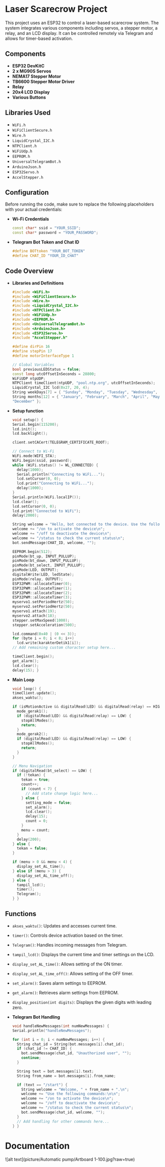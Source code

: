 # Laser Scarecrow Project

This project uses an ESP32 to control a laser-based scarecrow system. The system integrates various components including servos, a stepper motor, a relay, and an LCD display. It can be controlled remotely via Telegram and allows for timer-based activation.

## Components

- **ESP32 DevKitC**
- **2 x MG90S Servos**
- **NEMA17 Stepper Motor**
- **TB6600 Stepper Motor Driver**
- **Relay**
- **20x4 LCD Display**
- **Various Buttons**

## Libraries Used

- `WiFi.h`
- `WiFiClientSecure.h`
- `Wire.h`
- `LiquidCrystal_I2C.h`
- `NTPClient.h`
- `WiFiUdp.h`
- `EEPROM.h`
- `UniversalTelegramBot.h`
- `ArduinoJson.h`
- `ESP32Servo.h`
- `AccelStepper.h`

## Configuration

Before running the code, make sure to replace the following placeholders with your actual credentials:

- **Wi-Fi Credentials**
  ```cpp
  const char* ssid = "YOUR_SSID";
  const char* password = "YOUR_PASSWORD";

- **Telegram Bot Token and Chat ID**
  ```cpp
  #define BOTtoken "YOUR_BOT_TOKEN"
  #define CHAT_ID "YOUR_ID_CHAT"
  
## Code Overview

- **Libraries and Definitions**
  ```cpp
  #include <WiFi.h>
  #include <WiFiClientSecure.h>
  #include <Wire.h>
  #include <LiquidCrystal_I2C.h>
  #include <NTPClient.h>
  #include <WiFiUdp.h>
  #include <EEPROM.h>
  #include <UniversalTelegramBot.h>
  #include <ArduinoJson.h>
  #include <ESP32Servo.h>
  #include "AccelStepper.h"

  #define dirPin 16
  #define stepPin 17
  #define motorInterfaceType 1

  // Global Variables
  bool previousLEDStatus = false;
  const long utcOffsetInSeconds = 28800;
  WiFiUDP ntpUDP;
  NTPClient timeClient(ntpUDP, "pool.ntp.org", utcOffsetInSeconds);
  LiquidCrystal_I2C lcd(0x27, 20, 4);
  String weekDays[7] = { "Sunday", "Monday", "Tuesday", "Wednesday", "Thursday", "Friday", "Saturday" };
  String months[12] = { "January", "February", "March", "April", "May", "June", "July", "August", "September", "October", "November", 
  "December" };


- **Setup function**
  ```cpp
  void setup() {
  Serial.begin(115200);
  lcd.init();
  lcd.backlight();

  client.setCACert(TELEGRAM_CERTIFICATE_ROOT);

  // Connect to Wi-Fi
  WiFi.mode(WIFI_STA);
  WiFi.begin(ssid, password);
  while (WiFi.status() != WL_CONNECTED) {
    delay(1000);
    Serial.println("Connecting to WiFi...");
    lcd.setCursor(0, 0);
    lcd.print("Connecting to WiFi...");
    delay(1000);
  }
  Serial.println(WiFi.localIP());
  lcd.clear();
  lcd.setCursor(0, 0);
  lcd.print("Connected to WiFi");
  delay(2000);

  String welcome = "Hello, bot connected to the device. Use the following commands:\n\n";
  welcome += "/on to activate the device\n";
  welcome += "/off to deactivate the device\n";
  welcome += "/status to check the current status\n";
  bot.sendMessage(CHAT_ID, welcome, "");

  EEPROM.begin(512);
  pinMode(bt_up, INPUT_PULLUP);
  pinMode(bt_down, INPUT_PULLUP);
  pinMode(bt_select, INPUT_PULLUP);
  pinMode(LED, OUTPUT);
  digitalWrite(LED, ledState);
  pinMode(relay, OUTPUT);
  ESP32PWM::allocateTimer(0);
  ESP32PWM::allocateTimer(1);
  ESP32PWM::allocateTimer(2);
  ESP32PWM::allocateTimer(3);
  myservo1.setPeriodHertz(50);
  myservo2.setPeriodHertz(50);
  myservo1.attach(19);
  myservo2.attach(18);
  stepper.setMaxSpeed(1000);
  stepper.setAcceleration(500);

  lcd.command(0x40 | (0 << 3));
  for (byte i = 0; i < 8; i++)
    lcd.write(karakterDetik1[i]);
  // Add remaining custom character setup here...

  timeClient.begin();
  get_alarm();
  lcd.clear();
  delay(15); }

- **Main Loop**
  ```cpp
  void loop() {
  timeClient.update();
  akses_waktu();

  if (isMotionActive && digitalRead(LED) && digitalRead(relay) == HIGH) {
    mode_gerak1();
    if (digitalRead(LED) && digitalRead(relay) == LOW) {
      stopAllModes();
      return;
    }
    mode_gerak2();
    if (digitalRead(LED) && digitalRead(relay) == LOW) {
      stopAllModes();
      return;
    }
  }

  // Menu Navigation
  if (digitalRead(bt_select) == LOW) {
    if (!tekan) {
      tekan = true;
      count++;
      if (count < 7) {
        // Add state change logic here...
      } else {
        setting_mode = false;
        set_alarm();
        lcd.clear();
        delay(15);
        count = 0;
      }
      menu = count;
    }
    delay(200);
  } else {
    tekan = false;
  }

  if (menu > 0 && menu < 4) {
    display_set_AL_time();
  } else if (menu > 3) {
    display_set_AL_time_off();
  } else {
    tampil_lcd();
    timer();
    Telegram();
  } }

## Functions

- `akses_waktu()`: Updates and accesses current time.
- `timer()`: Controls device activation based on the timer.
- `Telegram()`: Handles incoming messages from Telegram.
- `tampil_lcd()`: Displays the current time and timer settings on the LCD.
- `display_set_AL_time()`: Allows setting of the ON timer.
- `display_set_AL_time_off()`: Allows setting of the OFF timer.
- `set_alarm()`: Saves alarm settings to EEPROM.
- `get_alarm()`: Retrieves alarm settings from EEPROM.
- `display_position(int digits)`: Displays the given digits with leading zero.

- **Telegram Bot Handling**
  ```cpp
  void handleNewMessages(int numNewMessages) {
  Serial.println("handleNewMessages");

  for (int i = 0; i < numNewMessages; i++) {
    String chat_id = String(bot.messages[i].chat_id);
    if (chat_id != CHAT_ID) {
      bot.sendMessage(chat_id, "Unauthorized user", "");
      continue;
    }

    String text = bot.messages[i].text;
    String from_name = bot.messages[i].from_name;

    if (text == "/start") {
      String welcome = "Welcome, " + from_name + ".\n";
      welcome += "Use the following commands:\n\n";
      welcome += "/on to activate the device\n";
      welcome += "/off to deactivate the device\n";
      welcome += "/status to check the current status\n";
      bot.sendMessage(chat_id, welcome, "");
    }
    // Add handling for other commands here...
  } }

# Documentation

![alt text](picture/Automatic pump/Artboard 1-100.jpg?raw=true)
  



